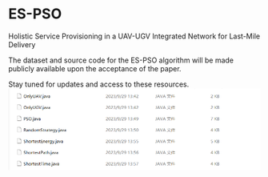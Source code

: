 # ES-PSO
 Holistic Service Provisioning in a UAV-UGV Integrated Network for Last-Mile Delivery


The dataset and source code for the ES-PSO algorithm will be made publicly available upon the acceptance of the paper.   

Stay tuned for updates and access to these resources.
![Image text](overview.png)
